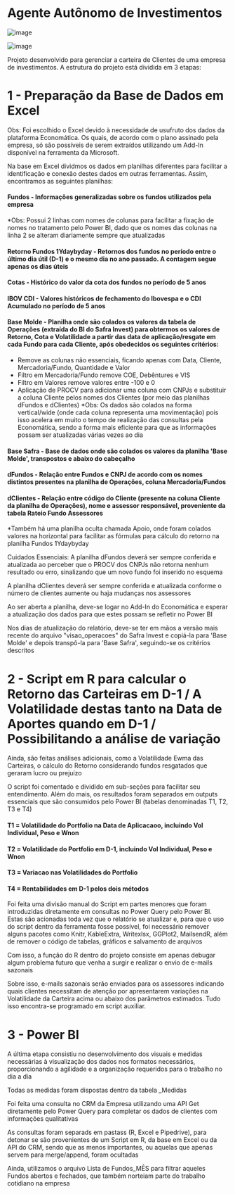 # Agente Autônomo de Investimentos

![image](https://github.com/viniciusfjacinto/AAI_Investimentos/assets/87664450/a24bfad4-3796-4165-92a2-091f23ea5e98)

![image](https://github.com/viniciusfjacinto/AAI_Investimentos/assets/87664450/14db7ee7-22b0-42fb-9844-88c33f7bff95)



Projeto desenvolvido para gerenciar a carteira de Clientes de uma empresa de investimentos. A estrutura do projeto está dividida em 3 etapas:

# 1 - Preparação da Base de Dados em Excel

Obs: Foi escolhido o Excel devido à necessidade de usufruto dos dados da plataforma Economática. Os quais, de acordo com o plano assinado pela empresa, só são possíveis de serem extraídos utilizando um Add-In disponível na ferramenta da Microsoft.

Na base em Excel dividmos os dados em planilhas diferentes para facilitar a identificação e conexão destes dados em outras ferramentas. Assim, encontramos as seguintes planilhas:

#### Fundos - Informações generalizadas sobre os fundos utilizados pela empresa
  *Obs: Possui 2 linhas com nomes de colunas para facilitar a fixação de nomes no tratamento pelo Power BI, dado que os nomes das colunas na linha 2 se alteram diariamente sempre que atualizadas

#### Retorno Fundos 1Ydaybyday - Retornos dos fundos no período entre o último dia útil (D-1) e o mesmo dia no ano passado. A contagem segue apenas os dias úteis

#### Cotas - Histórico do valor da cota dos fundos no período de 5 anos

#### IBOV CDI - Valores históricos de fechamento do Ibovespa e o CDI Acumulado no período de 5 anos

#### Base Molde - Planilha onde são colados os valores da tabela de Operações (extraída do BI do Safra Invest) para obtermos os valores de Retorno,  Cota e Volatilidade a partir das data de aplicação/resgate em cada Fundo para cada Cliente, após obedecidos os seguintes critérios:
  - Remove as colunas não essenciais, ficando apenas com Data, Cliente, Mercadoria/Fundo, Quantidade e Valor
  - Filtro em Mercadoria/Fundo remove COE, Debêntures e VIS
  - Filtro em Valores remove valores entre -100 e 0
  - Aplicação de PROCV para adicionar uma coluna com CNPJs e substituir a coluna Cliente pelos nomes dos Clientes (por meio das planilhas dFundos e dClientes)
*Obs: Os dados são colados na forma vertical/wide (onde cada coluna representa uma movimentação) pois isso acelera em muito o tempo de realização das consultas pela Economática, sendo a forma mais eficiente para que as informações possam ser atualizadas várias vezes ao dia

#### Base Safra - Base de dados onde são colados os valores da planilha 'Base Molde', transpostos e abaixo do cabeçalho

#### dFundos - Relação entre Fundos e CNPJ de acordo com os nomes distintos presentes na planilha de Operações, coluna Mercadoria/Fundos

#### dClientes - Relação entre código do Cliente (presente na coluna Cliente da planilha de Operações), nome e assessor responsável, proveniente da tabela Rateio Fundo Assessores

*Também há uma planilha oculta chamada Apoio, onde foram colados valores na horizontal para facilitar as fórmulas para cálculo do retorno na planilha Fundos 1Ydaybyday

Cuidados Essenciais: A planilha dFundos deverá ser sempre conferida e atualizada ao perceber que o PROCV dos CNPJs não retorna nenhum resultado ou erro, sinalizando que um novo fundo foi inserido no esquema

A planilha dClientes deverá ser sempre conferida e atualizada conforme o número de clientes aumente ou haja mudanças nos assessores

Ao ser aberta a planilha, deve-se logar no Add-In do Economática e esperar a atualização dos dados para que estes possam se refletir no Power BI

Nos dias de atualização do relatório, deve-se ter em mãos a versão mais recente do arquivo "visao_operacoes" do Safra Invest e copiá-la para 'Base Molde' e depois transpô-la para 'Base Safra', seguindo-se os critérios descritos

# 2 - Script em R para calcular o Retorno das Carteiras em D-1 / A Volatilidade destas tanto na Data de Aportes quando em D-1 / Possibilitando a análise de variação

Ainda, são feitas análises adicionais, como a Volatilidade Ewma das Carteiras, o cálculo do Retorno considerando fundos resgatados que geraram lucro ou prejuízo

O script foi comentado e dividido em sub-seções para facilitar seu entendimento. Além do mais, os resultados foram separados em outputs essenciais que são consumidos pelo Power BI (tabelas denominadas T1, T2, T3 e T4)

#### T1 = Volatilidade do Portfolio na Data de Aplicacaoo, incluindo Vol Individual, Peso e Wnon

#### T2 = Volatilidade do Portfolio em D-1, incluindo Vol Individual, Peso e Wnon

#### T3 = Variacao nas Volatilidades do Portfolio 

#### T4 = Rentabilidades em D-1 pelos dois métodos

Foi feita uma divisão manual do Script em partes menores que foram introduzidas diretamente em consultas no Power Query pelo Power BI. Estas são acionadas toda vez que o relatório se atualizar e, para que o uso do script dentro da ferramenta fosse possível, foi necessário remover alguns pacotes como Knitr, KableExtra, Writexlsx, GGPlot2, MailsendR, além de remover o código de tabelas, gráficos e salvamento de arquivos

Com isso, a função do R dentro do projeto consiste em apenas debugar algum problema futuro que venha a surgir e realizar o envio de e-mails sazonais

Sobre isso, e-mails sazonais serão enviados para os assessores indicando quais clientes necessitam de atenção por apresentarem variações na Volatilidade da Carteira acima ou abaixo dos parâmetros estimados. Tudo isso encontra-se programado em script auxiliar.

# 3 - Power BI

A última etapa consistiu no desenvolvimento dos visuais e medidas necessárias à visualização dos dados nos formatos necessários, proporcionando a agilidade e a organização requeridos para o trabalho no dia a dia

Todas as medidas foram dispostas dentro da tabela _Medidas

Foi feita uma consulta no CRM da Empresa utilizando uma API Get diretamente pelo Power Query para completar os dados de clientes com informações qualitativas

As consultas foram separads em pastass (R, Excel e Pipedrive), para detonar se são provenientes de um Script em R, da base em Excel ou da API do CRM, sendo que as menos importantes, ou aquelas que apenas servem para merge/append, foram ocultadas

Ainda, utilizamos o arquivo Lista de Fundos_MÊS para filtrar aqueles Fundos abertos e fechados, que também norteiam parte do trabalho cotidiano na empresa

